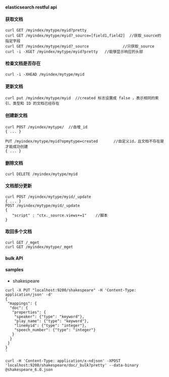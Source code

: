 #### elasticsearch restful api

#### 获取文档
```
curl GET /myindex/mytype/myid?pretty
curl GET /myindex/mytype/myid?_source=[field1,field2]  //获取_source的指定字段
curl GET /myindex/mytype/myid?_source				//只获取_source
curl -i -XGET /myindex/mytype/myid?pretty   //能够显示响应的头部
```

#### 检查文档是否存在
```
curl -i -XHEAD /myindex/mytype/myid
```

#### 更新文档
```
curl put /myindex/mytype/myid  //created 标志设置成 false ，表示相同的索引、类型和 ID 的文档已经存在
```

#### 创建新文档
```
curl POST /myindex/mytype/	//自增_id
{ ... }

PUT /myindex/mytype/myid?opmytype=created  		//自定义id，且文档不存在是才能成功创建
{ ... }	

```

#### 删除文档
```
curl DELETE /myindex/mytype/myid
```
#### 文档部分更新
```
curl POST /myindex/mytype/myid/_update
{ ... }
POST /myindex/mytype/myid/_update
{
   "script" : "ctx._source.views+=1"    //脚本
}
```

#### 取回多个文档
```
curl GET /_mget
curl GET /myindex/mytype/_mget
```


#### bulk API 



#### samples
- shakespeare </br>
```
curl -X PUT "localhost:9200/shakespeare" -H 'Content-Type: application/json' -d'
{
 "mappings": {
  "doc": {
   "properties": {
    "speaker": {"type": "keyword"},
    "play_name": {"type": "keyword"},
    "linemyid": {"type": "integer"},
    "speech_number": {"type": "integer"}
   }
  }
 }
}
'

curl -H 'Content-Type: application/x-ndjson' -XPOST 'localhost:9200/shakespeare/doc/_bulk?pretty' --data-binary @shakespeare_6.0.json
```


